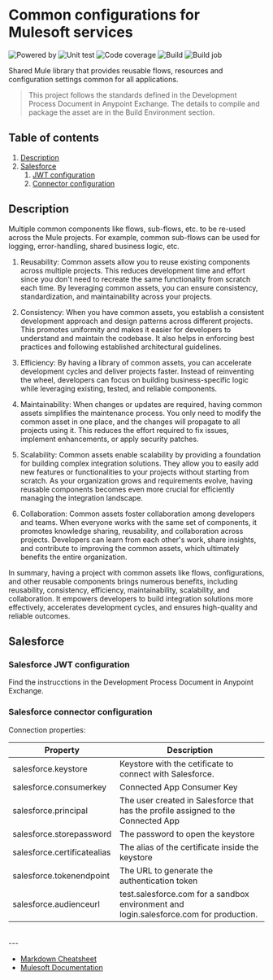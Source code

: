 # Common configurations for Mulesoft services
![Powered by](https://img.shields.io/badge/Powered%20by-Mulesoft-535597.svg)
  ![Unit test](https://gist.githubusercontent.com/jpontdia/2f22ca2ddf1ba473d6e2cff61cc2fba9/raw/common-btfacore-ut.svg)
  ![Code coverage](https://gist.githubusercontent.com/jpontdia/2f22ca2ddf1ba473d6e2cff61cc2fba9/raw/common-btfacore-cc.svg)
  ![Build](https://github.com/btfacrm/common-btfacore/actions/workflows/build.yml/badge.svg)
  ![Build job](https://gist.githubusercontent.com/jpontdia/2f22ca2ddf1ba473d6e2cff61cc2fba9/raw/common-btfacore-wf.svg)
<br>

Shared Mule library that provides reusable flows, resources and configuration settings common for all applications.

  > This project follows the standards defined in the Development Process Document in Anypoint Exchange. The details to compile and package the asset are in the Build Environment section. 

## Table of contents
1. [Description](#description)
1. [Salesforce](#salesforce) 
    1. [JWT configuration](#salesforce-jwt-configuration)
    2. [Connector configuration](#salesforce-connector-configuration)

## Description

Multiple common components like flows, sub-flows, etc. to be re-used across the Mule projects. For example, common sub-flows can be used for logging, error-handling, shared business logic, etc.

1. Reusability: Common assets allow you to reuse existing components across multiple projects. This reduces development time and effort since you don't need to recreate the same functionality from scratch each time. By leveraging common assets, you can ensure consistency, standardization, and maintainability across your projects.

2. Consistency: When you have common assets, you establish a consistent development approach and design patterns across different projects. This promotes uniformity and makes it easier for developers to understand and maintain the codebase. It also helps in enforcing best practices and following established architectural guidelines.

3. Efficiency: By having a library of common assets, you can accelerate development cycles and deliver projects faster. Instead of reinventing the wheel, developers can focus on building business-specific logic while leveraging existing, tested, and reliable components.

4. Maintainability: When changes or updates are required, having common assets simplifies the maintenance process. You only need to modify the common asset in one place, and the changes will propagate to all projects using it. This reduces the effort required to fix issues, implement enhancements, or apply security patches.

5. Scalability: Common assets enable scalability by providing a foundation for building complex integration solutions. They allow you to easily add new features or functionalities to your projects without starting from scratch. As your organization grows and requirements evolve, having reusable components becomes even more crucial for efficiently managing the integration landscape.

6. Collaboration: Common assets foster collaboration among developers and teams. When everyone works with the same set of components, it promotes knowledge sharing, reusability, and collaboration across projects. Developers can learn from each other's work, share insights, and contribute to improving the common assets, which ultimately benefits the entire organization.

In summary, having a project with common assets like flows, configurations, and other reusable components brings numerous benefits, including reusability, consistency, efficiency, maintainability, scalability, and collaboration. It empowers developers to build integration solutions more effectively, accelerates development cycles, and ensures high-quality and reliable outcomes.

## Salesforce

### Salesforce JWT configuration
Find the instrucctions in the Development Process Document in Anypoint Exchange.

### Salesforce connector configuration

Connection properties:

| Property                  | Description               |
| ------------------------- | ------------------------- |
| salesforce.keystore       | Keystore with the cetificate to connect with Salesforce. |
| salesforce.consumerkey    | Connected App Consumer Key   |
| salesforce.principal      | The user created in Salesforce that has the profile assigned to the Connected App           |
| salesforce.storepassword  | The password to open the keystore |
| salesforce.certificatealias  | The alias of the certificate inside the keystore |
| salesforce.tokenendpoint  | The URL to generate the authentication token |
| salesforce.audienceurl  | test.salesforce.com for a sandbox environment and login.salesforce.com for production. |

<br>
---

- [Markdown Cheatsheet](https://github.com/adam-p/markdown-here/wiki/Markdown-Cheatsheet)
- [Mulesoft Documentation](https://docs.mulesoft.com/general/)